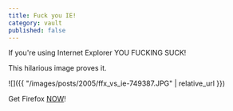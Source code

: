 ```yaml
---
title: Fuck you IE!
category: vault
published: false
---
```


If you're using Internet Explorer YOU FUCKING SUCK!

This hilarious image proves it.

![]({{ "/images/posts/2005/ffx_vs_ie-749387.JPG" | relative_url }})

Get Firefox [NOW](http://getfirefox.com)!
